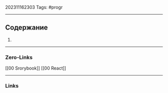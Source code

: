 202311162303
Tags: #progr 

---
## Содержание
 1. 

---
### Zero-Links
[[00 Srorybook]]
[[00 React]]

---
### Links
